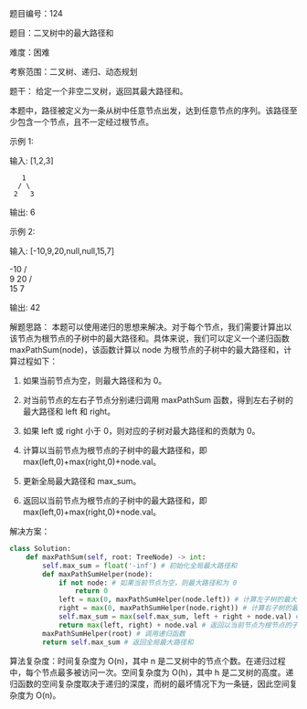 题目编号：124

题目：二叉树中的最大路径和

难度：困难

考察范围：二叉树、递归、动态规划

题干：
给定一个非空二叉树，返回其最大路径和。

本题中，路径被定义为一条从树中任意节点出发，达到任意节点的序列。该路径至少包含一个节点，且不一定经过根节点。

示例 1:

输入: [1,2,3]

       1
      / \
     2   3

输出: 6

示例 2:

输入: [-10,9,20,null,null,15,7]

   -10
   / \
  9  20
    /  \
   15   7

输出: 42

解题思路：
本题可以使用递归的思想来解决。对于每个节点，我们需要计算出以该节点为根节点的子树中的最大路径和。具体来说，我们可以定义一个递归函数 maxPathSum(node)，该函数计算以 node 为根节点的子树中的最大路径和，计算过程如下：

1. 如果当前节点为空，则最大路径和为 0。

2. 对当前节点的左右子节点分别递归调用 maxPathSum 函数，得到左右子树的最大路径和 left 和 right。

3. 如果 left 或 right 小于 0，则对应的子树对最大路径和的贡献为 0。

4. 计算以当前节点为根节点的子树中的最大路径和，即 max(left,0)+max(right,0)+node.val。

5. 更新全局最大路径和 max_sum。

6. 返回以当前节点为根节点的子树中的最大路径和，即 max(left,0)+max(right,0)+node.val。

解决方案：

```python
class Solution:
    def maxPathSum(self, root: TreeNode) -> int:
        self.max_sum = float('-inf') # 初始化全局最大路径和
        def maxPathSumHelper(node):
            if not node: # 如果当前节点为空，则最大路径和为 0
                return 0
            left = max(0, maxPathSumHelper(node.left)) # 计算左子树的最大路径和
            right = max(0, maxPathSumHelper(node.right)) # 计算右子树的最大路径和
            self.max_sum = max(self.max_sum, left + right + node.val) # 更新全局最大路径和
            return max(left, right) + node.val # 返回以当前节点为根节点的子树中的最大路径和
        maxPathSumHelper(root) # 调用递归函数
        return self.max_sum # 返回全局最大路径和
```

算法复杂度：时间复杂度为 O(n)，其中 n 是二叉树中的节点个数。在递归过程中，每个节点最多被访问一次。空间复杂度为 O(h)，其中 h 是二叉树的高度。递归函数的空间复杂度取决于递归的深度，而树的最坏情况下为一条链，因此空间复杂度为 O(n)。
